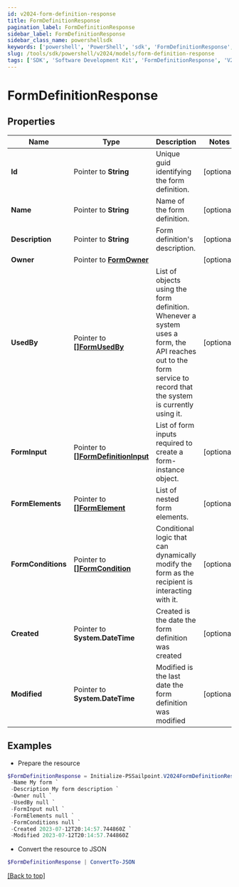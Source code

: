 ```yaml
---
id: v2024-form-definition-response
title: FormDefinitionResponse
pagination_label: FormDefinitionResponse
sidebar_label: FormDefinitionResponse
sidebar_class_name: powershellsdk
keywords: ['powershell', 'PowerShell', 'sdk', 'FormDefinitionResponse', 'V2024FormDefinitionResponse'] 
slug: /tools/sdk/powershell/v2024/models/form-definition-response
tags: ['SDK', 'Software Development Kit', 'FormDefinitionResponse', 'V2024FormDefinitionResponse']
---
```



# FormDefinitionResponse

## Properties

Name | Type | Description | Notes
------------ | ------------- | ------------- | -------------
**Id** |  Pointer to **String** | Unique guid identifying the form definition. | [optional] 
**Name** |  Pointer to **String** | Name of the form definition. | [optional] 
**Description** |  Pointer to **String** | Form definition's description. | [optional] 
**Owner** |  Pointer to [**FormOwner**](form-owner) |  | [optional] 
**UsedBy** |  Pointer to [**[]FormUsedBy**](form-used-by) | List of objects using the form definition. Whenever a system uses a form, the API reaches out to the form service to record that the system is currently using it. | [optional] 
**FormInput** |  Pointer to [**[]FormDefinitionInput**](form-definition-input) | List of form inputs required to create a form-instance object. | [optional] 
**FormElements** |  Pointer to [**[]FormElement**](form-element) | List of nested form elements. | [optional] 
**FormConditions** |  Pointer to [**[]FormCondition**](form-condition) | Conditional logic that can dynamically modify the form as the recipient is interacting with it. | [optional] 
**Created** |  Pointer to **System.DateTime** | Created is the date the form definition was created | [optional] 
**Modified** |  Pointer to **System.DateTime** | Modified is the last date the form definition was modified | [optional] 

## Examples

- Prepare the resource
```powershell
$FormDefinitionResponse = Initialize-PSSailpoint.V2024FormDefinitionResponse  -Id 00000000-0000-0000-0000-000000000000 `
 -Name My form `
 -Description My form description `
 -Owner null `
 -UsedBy null `
 -FormInput null `
 -FormElements null `
 -FormConditions null `
 -Created 2023-07-12T20:14:57.744860Z `
 -Modified 2023-07-12T20:14:57.744860Z
```

- Convert the resource to JSON
```powershell
$FormDefinitionResponse | ConvertTo-JSON
```


[[Back to top]](#) 

